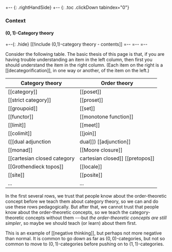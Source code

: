 
+-- {: .rightHandSide}
+-- {: .toc .clickDown tabindex="0"}
### Context
#### $(0,1)$-Category theory
+--{: .hide}
[[!include (0,1)-category theory - contents]]
=--
=--
=--

Consider the following table.  The basic thesis of this page is that, if you are having trouble understanding an item in the left column, then first you should understand the item in the right column.  (Each item on the right is a [[decategorification]], in one way or another, of the item on the left.)

| Category theory | Order theory |
| - | - |
| [[category]] | [[poset]] |
| [[strict category]] | [[proset]] |
| [[groupoid]] | [[set]] |
| [[functor]] | [[monotone function]] |
| [[limit]] | [[meet]] |
| [[colimit]] | [[join]] |
| ([[dual adjunction|dual]]) [[adjunction]]| [[Galois connection]] |
| [[monad]] | [[Moore closure]] |
| [[cartesian closed category|cartesian closed]] [[pretopos]] | [[Heyting algebra]] |
| [[Grothendieck topos]] | [[locale]] |
| [[site]] | [[posite]] |
| ... | ... |

In the first several rows, we trust that people know about the order-theoretic concept before we teach them about category theory, so we can and do use these rows pedagogically.  But after that, we cannot trust that people know about the order-theoretic concepts, so we teach the category-theoretic concepts without them ---but *the order-theoretic concepts are still simpler*, so maybe we should teach (or learn) about them first.

This is an example of [[negative thinking]], but perhaps not more negative than normal.  It is common to go down as far as $(0,0)$-categories, but not so common to move to $(0,1)$-categories before pushing on to $(1,1)$-categories.
